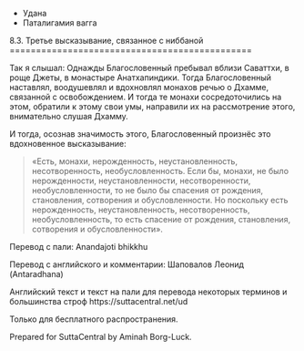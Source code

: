 









* Удана
* Паталигамия вагга


8\.3\. Третье высказывание, связанное с ниббаной
\=\=\=\=\=\=\=\=\=\=\=\=\=\=\=\=\=\=\=\=\=\=\=\=\=\=\=\=\=\=\=\=\=\=\=\=\=\=\=\=\=\=\=\=\=\=



Так я слышал: Однажды Благословенный пребывал вблизи Саваттхи, в роще Джеты, в монастыре Анатхапиндики\. Тогда Благословенный наставлял, воодушевлял и вдохновлял монахов речью о Дхамме, связанной с освобождением\. И тогда те монахи сосредоточились на этом, обратили к этому свои умы, направили их на рассмотрение этого, внимательно слушая Дхамму\.


И тогда, осознав значимость этого, Благословенный произнёс это вдохновенное высказывание:



> «Есть, монахи, нерожденность, неустановленность, несотворенность, необусловленность\. Если бы, монахи, не было нерожденности, неустановленности, несотворенности, необусловленности, то не было бы спасения от рождения, становления, сотворения и обусловленности\. Но поскольку есть нерожденность, неустановленность, несотворенность, необусловленность, то есть спасение от рождения, становления, сотворения и обусловленности»\.



Перевод с пали: Anandajoti bhikkhu


Перевод с английского и комментарии: Шаповалов Леонид \(Antaradhana\)


Английский текст и текст на пали для перевода некоторых терминов и большинства строф https://suttacentral\.net/ud


  

Только для бесплатного распространения\.


  

Prepared for SuttaCentral by Aminah Borg\-Luck\.






